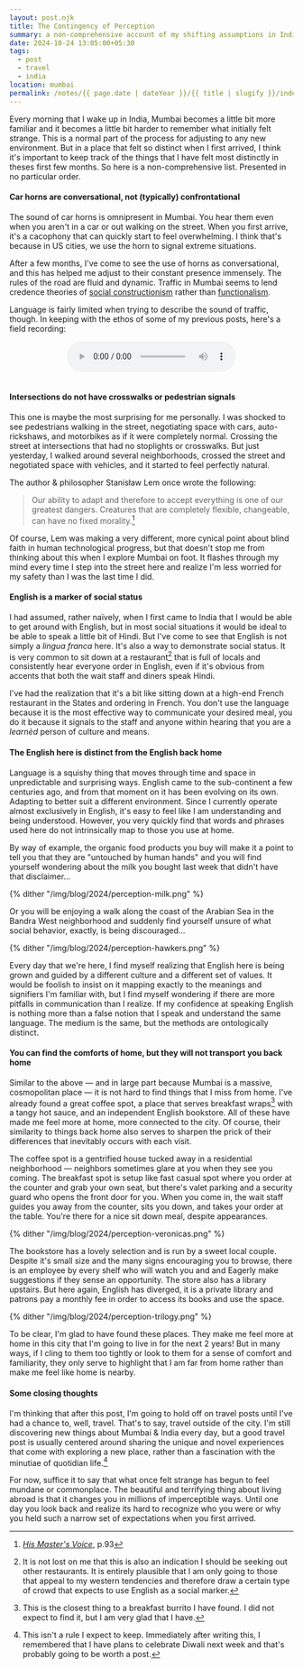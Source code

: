 ```yaml
---
layout: post.njk
title: The Contingency of Perception
summary: a non-comprehensive account of my shifting assumptions in India
date: 2024-10-24 13:05:00+05:30
tags:
  - post
  - travel
  - india
location: mumbai
permalink: /notes/{{ page.date | dateYear }}/{{ title | slugify }}/index.html
---
```


Every morning that I wake up in India, Mumbai becomes a little bit more familiar and it becomes a little bit harder to remember what initially felt strange. This is a normal part of the process for adjusting to any new environment. But in a place that felt so distinct when I first arrived, I think it's important to keep track of the things that I have felt most distinctly in theses first few months. So here is a non-comprehensive list. Presented in no particular order.

#### Car horns are conversational, not (typically) confrontational

The sound of car horns is omnipresent in Mumbai. You hear them even when you aren't in a car or out walking on the street. When you first arrive, it's a cacophony that can quickly start to feel overwhelming. I think that's because in US cities, we use the horn to signal extreme situations.

After a few months, I've come to see the use of horns as conversational, and this has helped me adjust to their constant presence immensely. The rules of the road are fluid and dynamic. Traffic in Mumbai seems to lend credence theories of [social constructionism](https://en.wikipedia.org/wiki/Social_constructionism) rather than [functionalism](https://en.wikipedia.org/wiki/Structural_functionalism).

Language is fairly limited when trying to describe the sound of traffic, though. In keeping with the ethos of some of my previous posts, here's a field recording:

<div align=center>
<audio src="/noise/bandra-west-traffic.mp3" controls>
  <p>Looks like your browser doesn't support this (surprising!). You can diretly download the mp3 <a href="/noise/bandra-west-traffic.mp3">here</a></p>
</audio>
</div>
<br />

#### Intersections do not have crosswalks or pedestrian signals

This one is maybe the most surprising for me personally. I was shocked to see pedestrians walking in the street, negotiating space with cars, auto-rickshaws, and motorbikes as if it were completely normal. Crossing the street at intersections that had no stoplights or crosswalks. But just yesterday, I walked around several neighborhoods, crossed the street and negotiated space with vehicles, and it started to feel perfectly natural.

The author & philosopher Stanisław Lem once wrote the following:
> Our ability to adapt and therefore to accept everything is one of our greatest dangers. Creatures that are completely flexible, changeable, can have no fixed morality.[^1]

Of course, Lem was making a very different, more cynical point about blind faith in human technological progress, but that doesn't stop me from thinking about this when I explore Mumbai on foot. It flashes through my mind every time I step into the street here and realize I'm less worried for my safety than I was the last time I did.

#### English is a marker of social status

I had assumed, rather naïvely, when I first came to India that I would be able to get around with English, but in most social situations it would be ideal to be able to speak a little bit of Hindi. But I've come to see that English is not simply a _lingua franca_ here. It's also a way to demonstrate social status. It is very common to sit down at a restaurant[^2] that is full of locals and consistently hear everyone order in English, even if it's obvious from accents that both the wait staff and diners speak Hindi.

I've had the realization that it's a bit like sitting down at a high-end French restaurant in the States and ordering in French. You don't use the language because it is the most effective way to communicate your desired meal, you do it because it signals to the staff and anyone within hearing that you are a _learnèd_ person of culture and means.

#### The English here is distinct from the English back home

Language is a squishy thing that moves through time and space in unpredictable and surprising ways. English came to the sub-continent a few centuries ago, and from that moment on it has been evolving on its own. Adapting to better suit a different environment.  Since I currently operate almost exclusively in English, it's easy to feel like I am understanding and being understood. However, you very quickly find that words and phrases used here do not intrinsically map to those you use at home.

By way of example, the organic food products you buy will make it a point to tell you that they are "untouched by human hands" and you will find yourself wondering about the milk you bought last week that didn't have that disclaimer...

{% dither "/img/blog/2024/perception-milk.png" %}

Or you will be enjoying a walk along the coast of the Arabian Sea in the Bandra West neighborhood and suddenly find yourself unsure of what social behavior, exactly, is being discouraged...

{% dither "/img/blog/2024/perception-hawkers.png" %}

Every day that we're here, I find myself realizing that English here is being grown and guided by a different culture and a different set of values. It would be foolish to insist on it mapping exactly to the meanings and signifiers I'm familiar with, but I find myself wondering if there are more pitfalls in communication than I realize. If my confidence at speaking English is nothing more than a false notion that I speak and understand the same language. The medium is the same, but the methods are ontologically distinct.

#### You can find the comforts of home, but they will not transport you back home

Similar to the above — and in large part because Mumbai is a massive, cosmopolitan place — it is not hard to find things that I miss from home. I've already found a great coffee spot, a place that serves breakfast wraps[^3] with a tangy hot sauce, and an independent English bookstore. All of these have made me feel more at home, more connected to the city. Of course, their similarity to things back home also serves to sharpen the prick of their differences that inevitably occurs with each visit.

The coffee spot is a gentrified house tucked away in a residential neighborhood — neighbors sometimes glare at you when they see you coming. The breakfast spot is setup like fast casual spot where you order at the counter and grab your own seat, but there's valet parking and a security guard who opens the front door for you. When you come in, the wait staff guides you away from the counter, sits you down, and takes your order at the table. You're there for a nice sit down meal, despite appearances.

{% dither "/img/blog/2024/perception-veronicas.png" %}

The bookstore has a lovely selection and is run by a sweet local couple. Despite it's small size and the many signs encouraging you to browse, there is an employee by every shelf who will watch you and and Eagerly make suggestions if they sense an opportunity. The store also has a library upstairs. But here again, English has diverged, it is a private library and patrons pay a monthly fee in order to access its books and use the space.

{% dither "/img/blog/2024/perception-trilogy.png" %}

To be clear, I'm glad to have found these places. They make me feel more at home in this city that I'm going to live in for the next 2 years! But in many ways, if I cling to them too tightly or look to them for a sense of comfort and familiarity, they only serve to highlight that I am far from home rather than make me feel like home is nearby.

#### Some closing thoughts

I'm thinking that after this post, I'm going to hold off on travel posts until I've had a chance to, well, travel. That's to say, travel outside of the city. I'm still discovering new things about Mumbai & India every day, but a good travel post is usually centered around sharing the unique and novel experiences that come with exploring a new place, rather than a fascination with the minutiae of quotidian life.[^4]

For now, suffice it to say that what once felt strange has begun to feel mundane or commonplace. The beautiful and terrifying thing about living abroad is that it changes you in millions of imperceptible ways. Until one day you look back and realize its hard to recognize who you were or why you held such a narrow set of expectations when you first arrived.


[^1]: [_His Master's Voice_](https://en.wikipedia.org/wiki/His_Master%27s_Voice_(novel)), p.93
[^2]: It is not lost on me that this is also an indication I should be seeking out other restaurants. It is entirely plausible that I am only going to those that appeal to my western tendencies and therefore draw a certain type of crowd that expects to use English as a social marker.
[^3]: This is the closest thing to a breakfast burrito I have found. I did not expect to find it, but I am very glad that I have.
[^4]: This isn't a rule I expect to keep. Immediately after writing this, I remembered that I have plans to celebrate Diwali next week and that's probably going to be worth a post.
